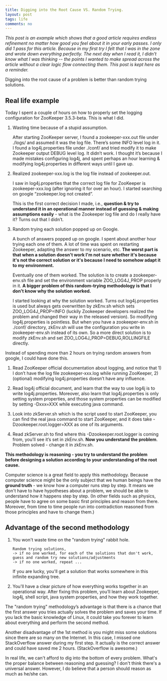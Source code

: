 ```yaml
---
title: Digging into the Root Cause VS. Random Trying. 
layout: post
tags: life
comments: no
---
```


_This post is an example which shows that a good article requires endless refinement no matter how good you feel about it in your early passes. 
I only did 1 pass for this article. Because in my first try I felt that I was in the zone and wrote down everything perfectly. The next day when I read it, I didn't know what I was thinking -- the points I wanted to make spread across the article without a clear logic flow connecting them. This post is kept here as a reminder._

Digging into the root cause of a problem is better than random trying solutions. 

## Real life example

Today I spent a couple of hours on how to properly set the logging configuration for ZooKeeper 3.5.3-beta. This is what I did. 

1. Wasting time because of a stupid assumption.

    After starting ZooKeeper server, I found a zookeeper-xxx.out file under ./logs/ and assumed it was the log file. There’s some INFO level log in it. I found a log4j.properties file under ./conf/ and tried modify it to make Zookeeper output DEBUG level log. It didn’t work. I thought it’s because I made mistakes configuring log4j, and spent perhaps an hour learning & modifying log4j.properties in different ways until I gave up. 

2. Realized zookeeper-xxx.log is the log file instead of zookeeper.out.

    I saw in log4j.properties that the correct log file for ZooKeeper is zookeeper-xxx.log (after ignoring it for over an hour). I started searching on google “zookeeper.log not created”. 

    This is the first correct decision I made, i.e., **question & try to understand it in an operational manner instead of guessing & making assumptions easily** - what is the Zookeeper log file and do I really have it? Turns out that I didn’t. 

3. Random trying each solution popped up on Google. 

    A bunch of answers popped up on google. I spent about another hour trying each one of them. A lot of time was spent on restarting Zookeeper, adapting the answer to my scenario, etc. **The worst part is that when a solution doesn't work I'm not sure whether it's because it's not the correct solution or it's because I need to somehow adapt it to my environment.** 

    Eventually one of them worked. The solution is to create a zookeeper-env.sh file and set the environment variable ZOO_LOG4J_PROP properly in it. **A bigger problem of this random-trying methodology is that I don't know why the solution worked.**

    I started looking at why the solution worked. Turns out log4j.properties is used but always gets overwritten by zkEnv.sh which sets ZOO_LOG4J_PROP=INFO (luckily Zookeeper developers realized the problem and changed their way in the released version). So modifying log4j.properties is pointless. But when you have a zookeeper-env.sh in ./conf/ directory, zkEnv.sh will use the configuration you write in zookeeper-env.sh instead of its own. So a more direct solution is to modify zkEnv.sh and set ZOO_LOG4J_PROP=DEBUG,ROLLINGFILE directly. 

Instead of spending more than 2 hours on trying random answers from google, I could have done this. 

1. Read ZooKeeper official documentation about logging, and notice that 1) I don’t have the log file zookeeper-xxx.log while running ZooKeeper, 2) (optional) modifying log4j.properties doesn’t have any influence. 

2. Read log4j official document, and learn that the way to use log4j is to write log4j.properties. Moreover, also learn that log4j.properties is only setting system properties, and those system properties can be modified by setting -Dxxx=XXX while executing java command. 

3. Look into zkServer.sh which is the script used to start ZooKeeper, you can find the real java command to start ZooKeeper, and it does take -Dzookeeper.root.logger=XXX as one of its arguments. 

4. Read zkServer.sh to find where this -Dzookeeper.root.logger is coming from, you’ll see it’s set in zkEnv.sh. **Now you understand the problem**. Problem solved - change it in zkEnv.sh. 

**This methodology is reasoning - you try to understand the problem before designing a solution according to your understanding of the root cause.** 

Computer science is a great field to apply this methodology. Because computer science might be the only subject that we human beings have the **ground truth** - we know how a computer runs step by step. It means we don't have to have hypotheses about a problem, we should be able to understand how it happens step by step. (In other fields such as physics, people have to agree on some basic first principles and reason from there. Moreover, from time to time people run into contradiction reasoned from those principles and have to change them.)

## Advantage of the second methodology 

1. You won't waste time on the "random trying" rabbit hole. 

    ```
    Random trying solutions, 
    -> if no one worked, for each of the solutions that don't work, guess and random try new solutions/adjustments
    -> if no one worked, repeat ... 
    ```
    
    If you are lucky, you'll get a solution that works somewhere in this infinite expanding tree.

2. You'll have a clear picture of how everything works together in an operational way. After fixing this problem, you’ll learn about Zookeeper, log4j, shell script, java system properties, and how they work together. 


The "random trying" methodology’s advantage is that there is a chance that the first answer you tries actually solves the problem and saves your time. If you lack the basic knowledge of Linux, it could take you forever to learn about everything and perform the second method. 

Another disadvantage of the 1st method is you might miss some solutions since there are so many on the Internet. In this case, I missed one StackOverflow answer during my first step. It actually is the correct answer and could have saved me 2 hours. (StackOverflow is awesome.)

In real life, we can't afford to dig into the bottom of every problem. What's the proper balance between reasoning and guessing? I don't think there's a universal answer. However, I do believe that a person should reason as much as he/she can. 
